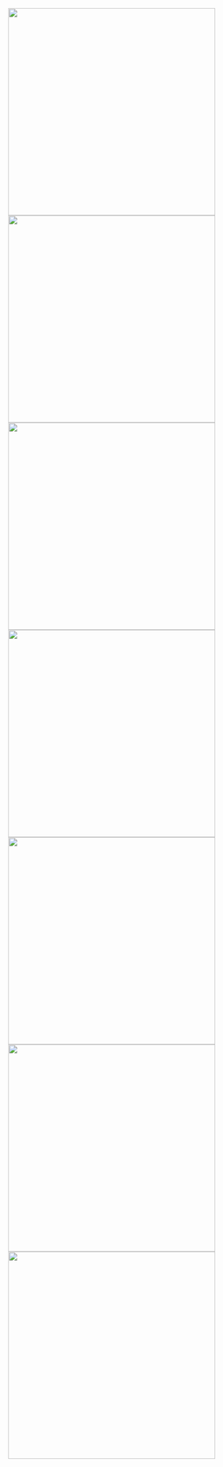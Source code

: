 <img src="http://i.imgur.com/b4kO90l.png" width="420">
<img src="http://i.imgur.com/BrKWv7z.png" width="420">
<img src="http://i.imgur.com/GQxZRGp.png" width="420">
<img src="http://i.imgur.com/0iU5QsT.png" width="420">
<img src="http://i.imgur.com/rSshNB8.png" width="420">
<img src="http://i.imgur.com/84IRZt7.png" width="420">
<img src="http://i.imgur.com/GpHI9On.png" width="420">
